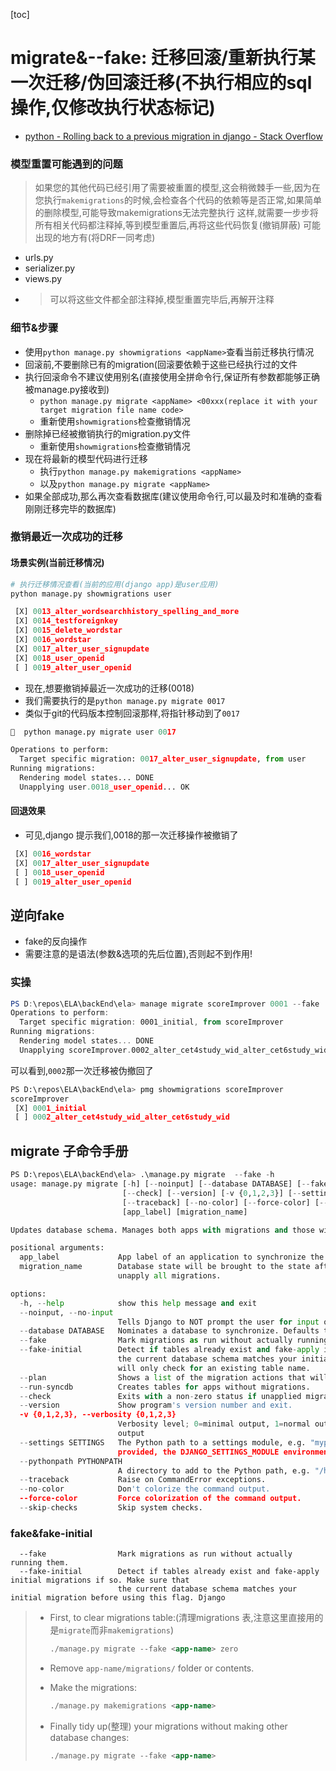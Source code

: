 [toc]

# migrate&--fake: 迁移回滚/重新执行某一次迁移/伪回滚迁移(不执行相应的sql操作,仅修改执行状态标记)

- [python - Rolling back to a previous migration in django - Stack Overflow](https://stackoverflow.com/questions/30749363/rolling-back-to-a-previous-migration-in-django?msclkid=c20fc122ced211ecbaa86fe79673b2c5)
###  模型重置可能遇到的问题
> 如果您的其他代码已经引用了需要被重置的模型,这会稍微棘手一些,因为在您执行`makemigrations`的时候,会检查各个代码的依赖等是否正常,如果简单的删除模型,可能导致makemigrations无法完整执行
> 这样,就需要一步步将所有相关代码都注释掉,等到模型重置后,再将这些代码恢复(撤销屏蔽)
> 可能出现的地方有(将DRF一同考虑)
- urls.py
- serializer.py
- views.py
- >可以将这些文件都全部注释掉,模型重置完毕后,再解开注释
###  细节&步骤
- 使用`python manage.py showmigrations <appName>`查看当前迁移执行情况
- 回滚前,不要删除已有的migration(回滚要依赖于这些已经执行过的文件
- 执行回滚命令不建议使用别名(直接使用全拼命令行,保证所有参数都能够正确被manage.py接收到)
	- `python manage.py migrate <appName> <00xxx(replace it with your target migration file name code>` 
	- 重新使用`showmigrations`检查撤销情况
- 删除掉已经被撤销执行的migration.py文件
	- 重新使用`showmigrations`检查撤销情况
- 现在将最新的模型代码进行迁移
	- 执行`python manage.py makemigrations <appName>`
	- 以及`python manage.py migrate <appName>` 
- 如果全部成功,那么再次查看数据库(建议使用命令行,可以最及时和准确的查看刚刚迁移完毕的数据库)
###  撤销最近一次成功的迁移
####  场景实例(当前迁移情况)
```python
# 执行迁移情况查看(当前的应用(django app)是user应用)
python manage.py showmigrations user

 [X] 0013_alter_wordsearchhistory_spelling_and_more
 [X] 0014_testforeignkey
 [X] 0015_delete_wordstar
 [X] 0016_wordstar
 [X] 0017_alter_user_signupdate
 [X] 0018_user_openid
 [ ] 0019_alter_user_openid

```
- 现在,想要撤销掉最近一次成功的迁移(0018)
- 我们需要执行的是`python manage.py migrate 0017`
- 类似于git的代码版本控制回滚那样,将指针移动到了`0017`
```python
🚀  python manage.py migrate user 0017

Operations to perform:
  Target specific migration: 0017_alter_user_signupdate, from user
Running migrations:
  Rendering model states... DONE
  Unapplying user.0018_user_openid... OK

```
####  回退效果
- 可见,django 提示我们,0018的那一次迁移操作被撤销了
```python
 [X] 0016_wordstar
 [X] 0017_alter_user_signupdate
 [ ] 0018_user_openid
 [ ] 0019_alter_user_openid
```

## 逆向fake

- fake的反向操作
- 需要注意的是语法(参数&选项的先后位置),否则起不到作用!

###  实操

```powershell
PS D:\repos\ELA\backEnd\ela> manage migrate scoreImprover 0001 --fake
Operations to perform:
  Target specific migration: 0001_initial, from scoreImprover
Running migrations:
  Rendering model states... DONE
  Unapplying scoreImprover.0002_alter_cet4study_wid_alter_cet6study_wid... FAKED
```

可以看到,`0002`那一次迁移被伪撤回了

```py
PS D:\repos\ELA\backEnd\ela> pmg showmigrations scoreImprover
scoreImprover
 [X] 0001_initial
 [ ] 0002_alter_cet4study_wid_alter_cet6study_wid

```

##  migrate 子命令手册

```py
PS D:\repos\ELA\backEnd\ela> .\manage.py migrate  --fake -h      
usage: manage.py migrate [-h] [--noinput] [--database DATABASE] [--fake] [--fake-initial] [--plan] [--run-syncdb]
                         [--check] [--version] [-v {0,1,2,3}] [--settings SETTINGS] [--pythonpath PYTHONPATH]
                         [--traceback] [--no-color] [--force-color] [--skip-checks]
                         [app_label] [migration_name]

Updates database schema. Manages both apps with migrations and those without.

positional arguments:
  app_label             App label of an application to synchronize the state.
  migration_name        Database state will be brought to the state after that migration. Use the name "zero" to
                        unapply all migrations.

options:
  -h, --help            show this help message and exit
  --noinput, --no-input
                        Tells Django to NOT prompt the user for input of any kind.
  --database DATABASE   Nominates a database to synchronize. Defaults to the "default" database.
  --fake                Mark migrations as run without actually running them.
  --fake-initial        Detect if tables already exist and fake-apply initial migrations if so. Make sure that     
                        the current database schema matches your initial migration before using this flag. Django  
                        will only check for an existing table name.
  --plan                Shows a list of the migration actions that will be performed.
  --run-syncdb          Creates tables for apps without migrations.
  --check               Exits with a non-zero status if unapplied migrations exist.
  --version             Show program's version number and exit.
  -v {0,1,2,3}, --verbosity {0,1,2,3}
                        Verbosity level; 0=minimal output, 1=normal output, 2=verbose output, 3=very verbose       
                        output
  --settings SETTINGS   The Python path to a settings module, e.g. "myproject.settings.main". If this isn't        
                        provided, the DJANGO_SETTINGS_MODULE environment variable will be used.
  --pythonpath PYTHONPATH
                        A directory to add to the Python path, e.g. "/home/djangoprojects/myproject".
  --traceback           Raise on CommandError exceptions.
  --no-color            Don't colorize the command output.
  --force-color         Force colorization of the command output.
  --skip-checks         Skip system checks.

```
###  fake&fake-initial

```
  --fake                Mark migrations as run without actually running them.
  --fake-initial        Detect if tables already exist and fake-apply initial migrations if so. Make sure that     
                        the current database schema matches your initial migration before using this flag. Django  
```

  > - First, to clear migrations table:(清理migrations 表,注意这里直接用的是`migrate`而非`makemigrations`)
  >
  >   ```xml
  >   ./manage.py migrate --fake <app-name> zero
  >   ```
  >
  > - Remove `app-name/migrations/` folder or contents.
  >
  > - Make the migrations:
  >
  >   ```xml
  >   ./manage.py makemigrations <app-name>
  >   ```
  >
  > - Finally tidy up(整理) your migrations without making other database changes:
  >
  >   ```xml
  >   ./manage.py migrate --fake <app-name>
  >   ```

